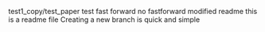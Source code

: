 test1_copy/test_paper
test
fast forward
no fastforward
modified readme
this is a readme file
Creating a new branch is quick and simple
